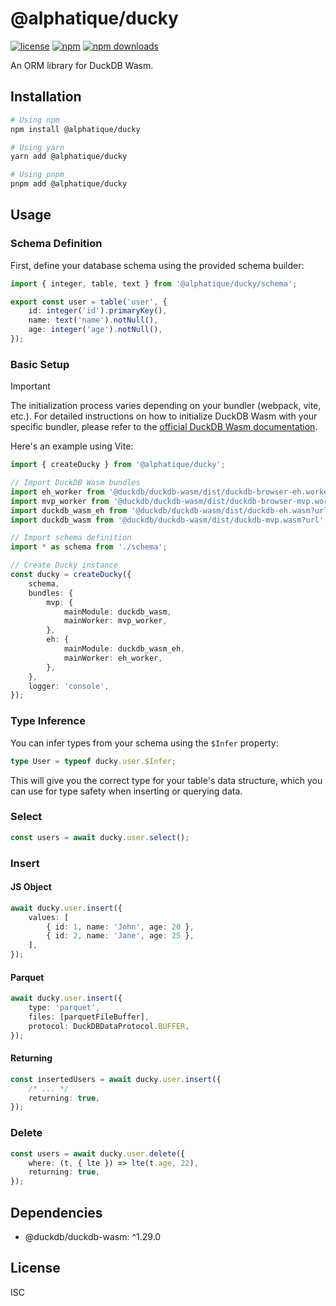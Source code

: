 # @alphatique/ducky

[![license](https://img.shields.io/npm/l/@alphatique/ducky)](https://github.com/alphatique/ducky/blob/main/LICENSE)
[![npm](https://img.shields.io/npm/v/@alphatique/ducky)](https://www.npmjs.com/package/@alphatique/ducky)
[![npm downloads](https://img.shields.io/npm/dm/@alphatique/ducky)](https://www.npmjs.com/package/@alphatique/ducky)

An ORM library for DuckDB Wasm.

## Installation

```sh
# Using npm
npm install @alphatique/ducky

# Using yarn
yarn add @alphatique/ducky

# Using pnpm
pnpm add @alphatique/ducky
```

## Usage

### Schema Definition

First, define your database schema using the provided schema builder:

```ts
import { integer, table, text } from '@alphatique/ducky/schema';

export const user = table('user', {
    id: integer('id').primaryKey(),
    name: text('name').notNull(),
    age: integer('age').notNull(),
});
```

### Basic Setup

> [!IMPORTANT]
> The initialization process varies depending on your bundler (webpack, vite, etc.). For detailed instructions on how to initialize DuckDB Wasm with your specific bundler, please refer to the [official DuckDB Wasm documentation](https://duckdb.org/docs/stable/clients/wasm/instantiation.html).

Here's an example using Vite:

```ts
import { createDucky } from '@alphatique/ducky';

// Import DuckDB Wasm bundles
import eh_worker from '@duckdb/duckdb-wasm/dist/duckdb-browser-eh.worker.js?url';
import mvp_worker from '@duckdb/duckdb-wasm/dist/duckdb-browser-mvp.worker.js?url';
import duckdb_wasm_eh from '@duckdb/duckdb-wasm/dist/duckdb-eh.wasm?url';
import duckdb_wasm from '@duckdb/duckdb-wasm/dist/duckdb-mvp.wasm?url';

// Import schema definition
import * as schema from './schema';

// Create Ducky instance
const ducky = createDucky({
    schema,
    bundles: {
        mvp: {
            mainModule: duckdb_wasm,
            mainWorker: mvp_worker,
        },
        eh: {
            mainModule: duckdb_wasm_eh,
            mainWorker: eh_worker,
        },
    },
    logger: 'console',
});
```

### Type Inference

You can infer types from your schema using the `$Infer` property:

```ts
type User = typeof ducky.user.$Infer;
```

This will give you the correct type for your table's data structure, which you can use for type safety when inserting or querying data.

### Select

```ts
const users = await ducky.user.select();
```

### Insert

#### JS Object

```ts
await ducky.user.insert({
    values: [
        { id: 1, name: 'John', age: 20 },
        { id: 2, name: 'Jane', age: 25 },
    ],
});
```

#### Parquet

```ts
await ducky.user.insert({
    type: 'parquet',
    files: [parquetFileBuffer],
    protocol: DuckDBDataProtocol.BUFFER,
});
```

#### Returning

```ts
const insertedUsers = await ducky.user.insert({
    /* ... */
    returning: true,
});
```

### Delete

```ts
const users = await ducky.user.delete({
    where: (t, { lte }) => lte(t.age, 22),
    returning: true,
});
```

## Dependencies

-   @duckdb/duckdb-wasm: ^1.29.0

## License

ISC
